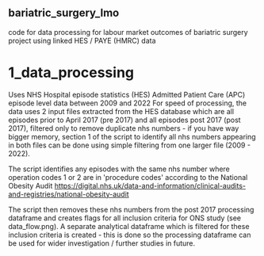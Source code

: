 ## bariatric_surgery_lmo
code for data processing for labour market outcomes of bariatric surgery project using linked HES / PAYE (HMRC) data

# 1_data_processing 

Uses NHS Hospital episode statistics (HES) Admitted Patient Care (APC) episode level data between 2009 and 2022
For speed of processing, the data uses 2 input files extracted from the HES database which are all episodes prior to April 2017 (pre 2017) and all episodes post 2017 (post 2017), filtered only to remove duplicate nhs numbers - if you have way bigger memory, section 1 of the script to identify all nhs numbers appearing in both files can be done using simple filtering from one larger file (2009 - 2022).

The script identifies any episodes with the same nhs number where operation codes 1 or 2 are in 'procedure codes' according to the National Obesity Audit https://digital.nhs.uk/data-and-information/clinical-audits-and-registries/national-obesity-audit

The script then removes these nhs numbers from the post 2017 processing dataframe and creates flags for all inclusion criteria for ONS study (see data_flow.png). A separate analytical dataframe which is filtered for these inclusion criteria is created - this is done so the processing dataframe can be used for wider investigation / further studies in future. 
